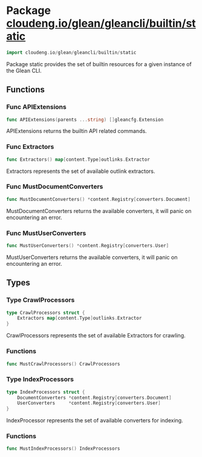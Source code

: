 # Package [cloudeng.io/glean/gleancli/builtin/static](https://pkg.go.dev/cloudeng.io/glean/gleancli/builtin/static?tab=doc)

```go
import cloudeng.io/glean/gleancli/builtin/static
```

Package static provides the set of builtin resources for a given instance of
the Glean CLI.

## Functions
### Func APIExtensions
```go
func APIExtensions(parents ...string) []gleancfg.Extension
```
APIExtensions returns the builtin API related commands.

### Func Extractors
```go
func Extractors() map[content.Type]outlinks.Extractor
```
Extractors represents the set of available outlink extractors.

### Func MustDocumentConverters
```go
func MustDocumentConverters() *content.Registry[converters.Document]
```
MustDocumentConverters returns the available converters, it will panic on
encountering an error.

### Func MustUserConverters
```go
func MustUserConverters() *content.Registry[converters.User]
```
MustUserConverters returns the available converters, it will panic on
encountering an error.



## Types
### Type CrawlProcessors
```go
type CrawlProcessors struct {
	Extractors map[content.Type]outlinks.Extractor
}
```
CrawlProcessors represents the set of available Extractors for crawling.

### Functions

```go
func MustCrawlProcessors() CrawlProcessors
```




### Type IndexProcessors
```go
type IndexProcessors struct {
	DocumentConverters *content.Registry[converters.Document]
	UserConverters     *content.Registry[converters.User]
}
```
IndexProcessor represents the set of available converters for indexing.

### Functions

```go
func MustIndexProcessors() IndexProcessors
```







